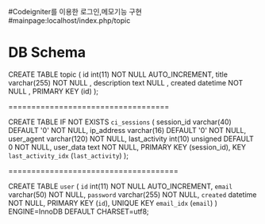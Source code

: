 #Codeigniter를 이용한 로그인,메모기능 구현
#mainpage:localhost/index.php/topic


# DB Schema

CREATE TABLE topic (
    id  int(11) NOT NULL AUTO_INCREMENT,
    title  varchar(255) NOT NULL ,
    description  text NULL ,
    created  datetime NOT NULL ,
    PRIMARY KEY (id)
);

===================================


CREATE TABLE IF NOT EXISTS  `ci_sessions` (
    session_id varchar(40) DEFAULT '0' NOT NULL,
    ip_address varchar(16) DEFAULT '0' NOT NULL,
    user_agent varchar(120) NOT NULL,
    last_activity int(10) unsigned DEFAULT 0 NOT NULL,
    user_data text NOT NULL,
    PRIMARY KEY (session_id),
    KEY `last_activity_idx` (`last_activity`)
);


=====================================


CREATE TABLE `user` (
  `id` int(11) NOT NULL AUTO_INCREMENT,
  `email` varchar(50) NOT NULL,
  `password` varchar(255) NOT NULL,
  `created` datetime NOT NULL,
  PRIMARY KEY (`id`),
  UNIQUE KEY `email_idx` (`email`)
) ENGINE=InnoDB DEFAULT CHARSET=utf8;
